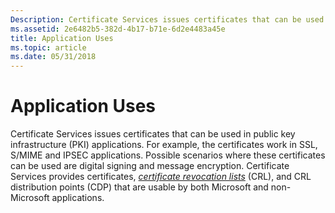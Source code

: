 ```yaml
---
Description: Certificate Services issues certificates that can be used in public key infrastructure (PKI) applications.
ms.assetid: 2e6482b5-382d-4b17-b71e-6d2e4483a45e
title: Application Uses
ms.topic: article
ms.date: 05/31/2018
---
```


# Application Uses

Certificate Services issues certificates that can be used in public key infrastructure (PKI) applications. For example, the certificates work in SSL, S/MIME and IPSEC applications. Possible scenarios where these certificates can be used are digital signing and message encryption. Certificate Services provides certificates, [*certificate revocation lists*](https://msdn.microsoft.com/en-us/library/ms721572(v=VS.85).aspx) (CRL), and CRL distribution points (CDP) that are usable by both Microsoft and non-Microsoft applications.

 

 



